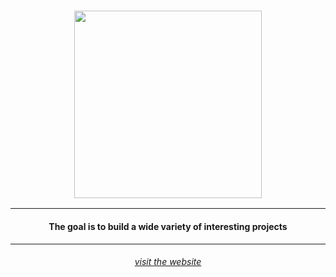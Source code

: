 <h3 align="center"><img src="https://i.imgur.com/FVXWhWC.png" width="300"></h3>
<hr>
<h4 align="center">The goal is to build a wide variety of interesting projects</h4>
<hr>
<h6 align="center"><a href="https://vuwnu.com">visit the website</a></h6>

